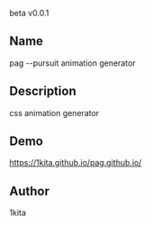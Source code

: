 beta v0.0.1

## Name
pag --pursuit animation generator

## Description
css animation generator

## Demo
https://1kita.github.io/pag.github.io/

## Author
1kita
